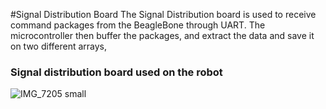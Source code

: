 
#Signal Distribution Board
The Signal Distribution board is used to receive command packages from the BeagleBone through UART. The microcontroller then buffer the packages, and extract the data and save it on two different arrays,
### Signal distribution board used on the robot
![IMG_7205 small](https://user-images.githubusercontent.com/86902176/210867012-98614071-db0a-4c9a-b8a4-59c4e95517c0.jpg)



